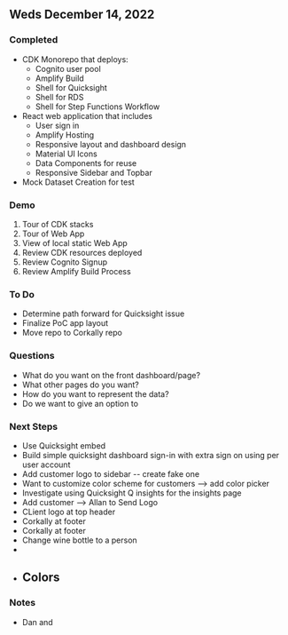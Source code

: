 ## Weds December 14, 2022

### Completed

- CDK Monorepo that deploys:
  - Cognito user pool
  - Amplify Build
  - Shell for Quicksight
  - Shell for RDS
  - Shell for Step Functions Workflow
- React web application that includes
  - User sign in
  - Amplify Hosting
  - Responsive layout and dashboard design
  - Material UI Icons
  - Data Components for reuse
  - Responsive Sidebar and Topbar
- Mock Dataset Creation for test

### Demo

1.  Tour of CDK stacks
2.  Tour of Web App
3.  View of local static Web App
4.  Review CDK resources deployed
5.  Review Cognito Signup
6.  Review Amplify Build Process

### To Do

- Determine path forward for Quicksight issue
- Finalize PoC app layout
- Move repo to Corkally repo

### Questions

- What do you want on the front dashboard/page?
- What other pages do you want?
- How do you want to represent the data?
- Do we want to give an option to

### Next Steps

- Use Quicksight embed
- Build simple quicksight dashboard sign-in with extra sign on using per user account
- Add customer logo to sidebar -- create fake one
- Want to customize color scheme for customers --> add color picker
- Investigate using Quicksight Q insights for the insights page
- Add customer --> Allan to Send Logo
- CLient logo at top header
- Corkally at footer
- Corkally at footer
- Change wine bottle to a person
-
- ## Colors

### Notes

- Dan and
